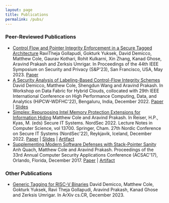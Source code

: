 ```yaml
---
layout: page
title: Publications
permalink: /pubs/
---
```


### Peer-Reviewed Publications

- [Control Flow and Pointer Integrity Enforcement in a Secure Tagged Architecture](https://doi.org/10.1109/SP46215.2023.10179416) RaviTheja Gollapudi, Gokturk Yuksek, David Demicco, Matthew Cole, Gaurav Kothari, Rohit Kulkarni, Xin Zhang, Kanad Ghose, Aravind Prakash and Zerksis Umrigar. In Proceedings of the 44th IEEE Symposium on Security and Privacy (S&P'23), San Francisco, USA, May 2023.
[Paper](./_assets/docs/pubs/Control_Flow_and_Pointer_Integrity_Enforcement_in_a_Secure_Tagged_Architecture.pdf)
- [A Security Analysis of Labeling-Based Control-Flow Integrity Schemes](https://doi.org/10.1109/HiPCW57629.2022.00011) David Demicco, Matthew Cole, Shengdun Wang and Aravind Prakash. In Workshop on Data Fabric for Hybrid Clouds, collocated with 29th IEEE International Conference on High Performance Computing, Data, and Analytics (HiPCW-WDFHC'22), Bengaluru, India, December 2022. 
[Paper](./_assets/docs/pubs/cfi_label_schemes.pdf) | [Slides](../_assets/docs/pubs/cfi-label-schemes-slides.pdf)
- [Simplex: Repurposing Intel Memory Protection Extensions for Information Hiding](https://doi.org/10.1007/978-3-031-22295-5_12) Matthew Cole and Aravind Prakash. In Reiser, H.P., Kyas, M. (eds) Secure IT Systems. NordSec 2022. Lecture Notes in Computer Science, vol 13700. Springer, Cham. 27th Nordic Conference on Secure IT Systems (NordSec'22), Reykjavik, Iceland, December 2022.
[Paper](./_assets/docs/pubs/simplex.pdf) | [Slides](assets/docs/pubs/simplex-slides.pdf) | [Artifact](https://github.com/bingseclab/simplex)
- [Supplementing Modern Software Defenses with Stack-Pointer Sanity](https://doi.org/10.1145/3134600.3134641) Anh Quach, Matthew Cole and Aravind Prakash. Proceedings of the 33rd Annual Computer Security Applications Conference (ACSAC'17), Orlando, Florida, December 2017. 
[Paper](./assets/docs/pubs/spiglass.pdf) | [Artifact](https://github.com/bingseclab/spiglass)

### Other Publications

- [Generic Tagging for RISC-V Binaries](https://arxiv.org/abs/2212.05614) David Demicco, Matthew Cole, Gokturk Yuksek, Ravi Theja Gollapudi, Aravind Prakash, Kanad Ghose and Zerksis Umrigar. In ArXiv cs.CR, December 2023.



